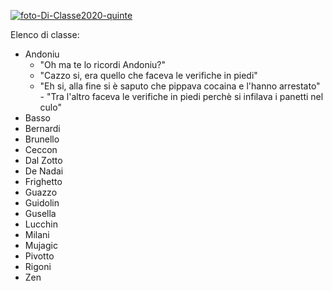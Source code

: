 


<a href="https://ibb.co/p2GLysv"><img src="https://i.ibb.co/LSbZ5qz/foto-Di-Classe2020-quinte.jpg" alt="foto-Di-Classe2020-quinte" border="0"></a>

Elenco di classe:
- Andoniu
	- "Oh ma te lo ricordi Andoniu?"
	- "Cazzo si, era quello che faceva le verifiche in piedi"
	- "Eh si, alla fine si è saputo che pippava cocaina e l'hanno arrestato" - "Tra l'altro faceva le verifiche in piedi perchè si infilava i panetti nel culo"
- Basso
- Bernardi
- Brunello
- Ceccon
- Dal Zotto
- De Nadai
- Frighetto
- Guazzo
- Guidolin
- Gusella
- Lucchin
- Milani 
- Mujagic
- Pivotto
- Rigoni
- Zen
<!--stackedit_data:
eyJoaXN0b3J5IjpbMTA1NTQ4MzkyNCwtMTUwNTgxODE4M119
-->